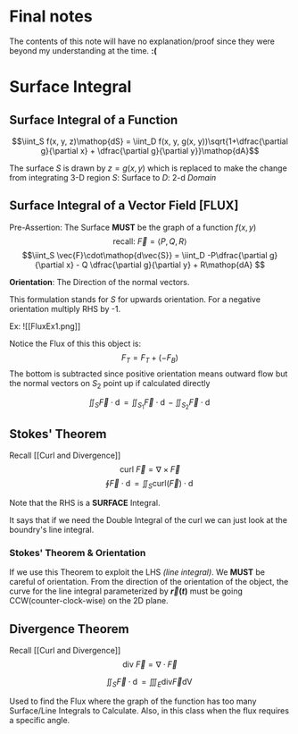 # Final notes

The contents of this note will have no explanation/proof since they were beyond  my understanding at the time.  **:(**

# Surface Integral
## Surface Integral of a Function 
$$\iint_S f(x, y, z)\mathop{dS} = \iint_D f(x, y, g(x, y))\sqrt{1+\dfrac{\partial g}{\partial x} + \dfrac{\partial g}{\partial y}}\mathop{dA}$$

The surface $S$ is drawn by $z = g(x, y)$ which is replaced to make the change from integrating 3-D region $S$: Surface to $D$: 2-d *Domain*

## Surface Integral of a Vector Field [FLUX]
Pre-Assertion: The Surface **MUST** be the graph of a function $f(x, y)$
$$\text{recall: } \vec{F} = \langle P, Q, R \rangle$$
$$\iint_S \vec{F}\cdot\mathop{d\vec{S}} = \iint_D -P\dfrac{\partial g}{\partial x} - Q \dfrac{\partial g}{\partial y} + R\mathop{dA} $$

**Orientation**: The Direction of the normal vectors.  

This formulation stands for $S$ for upwards orientation. For a negative orientation multiply RHS by -1.

Ex: ![[FluxEx1.png]]

Notice the Flux of this this object is:
$$F_T = F_T + (-F_B)$$
The bottom is subtracted since positive orientation means outward flow but the normal vectors on $S_2$ point up if calculated directly   

$$\iint_S \vec{F}\cdot\mathop{d\vec{S}} = \iint_{S_1} \vec{F}\cdot\mathop{d\vec{S}} - \iint_{S_2} \vec{F}\cdot\mathop{d\vec{S}}$$


## Stokes' Theorem  

Recall [[Curl and Divergence]]
$$\text{curl }\vec{F} = \nabla \times \vec{F}$$
$$
\oint\vec{F}\cdot\mathop{d\vec{r}} = \iint_S\text{curl}(\vec{F})\cdot\mathop{d\vec{S}}
$$

Note that the RHS is a **SURFACE** Integral. 

It says that if we need the Double Integral of the curl we can just look at the boundry's line integral.  

### Stokes' Theorem & Orientation
If we use this Theorem to exploit the LHS *(line integral)*. We **MUST** be careful of orientation. From the direction of the orientation of the object, the curve for the line integral parameterized by **$\vec{r}(t)$** must be going CCW(counter-clock-wise) on the 2D plane.  

## Divergence Theorem
Recall [[Curl and Divergence]]
$$\text{div }\vec{F} = \nabla \cdot \vec{F}$$

$$\iint_S \vec{F}\cdot\mathop{d\vec{S}} = \iiint_E \text{div} \vec{F}\mathop{dV}$$

Used to find the Flux where the graph of the function has too many Surface/Line Integrals to Calculate. Also, in this class when the flux requires a specific angle. 